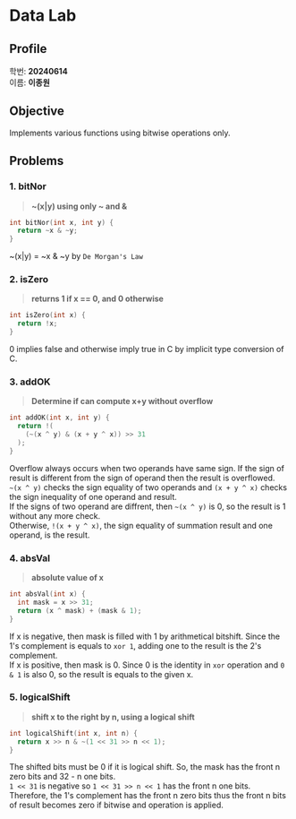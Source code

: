 # Data Lab

## Profile

학번: **20240614**  
이름: **이종원**

## Objective

Implements various functions using bitwise operations only.

## Problems

### 1. bitNor

> **~(x|y) using only ~ and &**
```c
int bitNor(int x, int y) {
  return ~x & ~y;
}
```
~(x|y) = ~x & ~y by `De Morgan's Law`

### 2. isZero

> **returns 1 if x == 0, and 0 otherwise**
```c
int isZero(int x) {
  return !x;
}
```
0 implies false and otherwise imply true in C by implicit type conversion of C.

<div style="page-break-after: always;"></div>

### 3. addOK

> **Determine if can compute x+y without overflow**
```c
int addOK(int x, int y) {
  return !(
    (~(x ^ y) & (x + y ^ x)) >> 31
  );
}
```
Overflow always occurs when two operands have same sign. If the sign of result is different from the sign of operand then the result is overflowed.  
`~(x ^ y)` checks the sign equality of two operands and `(x + y ^ x)` checks the sign inequality of one operand and result.  
If the signs of two operand are diffrent, then `~(x ^ y)` is 0, so the result is 1 without any more check.  
Otherwise, `!(x + y ^ x)`, the sign equality of summation result and one operand, is the result.

### 4. absVal

> **absolute value of x**
```c
int absVal(int x) {
  int mask = x >> 31;
  return (x ^ mask) + (mask & 1);
}
```
If x is negative, then mask is filled with 1 by arithmetical bitshift. Since the 1's complement is equals to `xor 1`, adding one to the result is the 2's complement.  
If x is positive, then mask is 0. Since 0 is the identity in `xor` operation and `0 & 1` is also 0, so the result is equals to the given x.

### 5. logicalShift
> **shift x to the right by n, using a logical shift**
```c
int logicalShift(int x, int n) {
  return x >> n & ~(1 << 31 >> n << 1);
}
```
The shifted bits must be 0 if it is logical shift. So, the mask has the front n zero bits and 32 - n one bits.  
`1 << 31` is negative so `1 << 31 >> n << 1` has the front n one bits.  
Therefore, the 1's complement has the front n zero bits thus the front n bits of result becomes zero if bitwise and operation is applied.